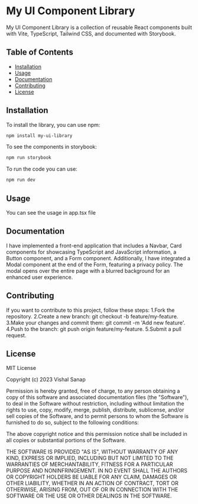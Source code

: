 # My UI Component Library

My UI Component Library is a collection of reusable React components built with Vite, TypeScript, Tailwind CSS, and documented with Storybook.

## Table of Contents

- [Installation](#installation)
- [Usage](#usage)
- [Documentation](#documentation)
- [Contributing](#contributing)
- [License](#license)

## Installation

To install the library, you can use npm:
```bash
npm install my-ui-library
```
To see the components in storybook:
```bash
npm run storybook
```
To run the code you can use:
```bash
npm run dev
```

## Usage

You can see the usage in app.tsx file

## Documentation

I have implemented a front-end application that includes a Navbar, Card components for showcasing TypeScript and JavaScript information, a Button component, and a Form component. Additionally, I have integrated a Modal component at the end of the Form, featuring a privacy policy. The modal opens over the entire page with a blurred background for an enhanced user experience.

## Contributing

If you want to contribute to this project, follow these steps:
1.Fork the repository.
2.Create a new branch: git checkout -b feature/my-feature.
3.Make your changes and commit them: git commit -m 'Add new feature'.
4.Push to the branch: git push origin feature/my-feature.
5.Submit a pull request.

## License

MIT License

Copyright (c) 2023 Vishal Sanap

Permission is hereby granted, free of charge, to any person obtaining a copy
of this software and associated documentation files (the "Software"), to deal
in the Software without restriction, including without limitation the rights
to use, copy, modify, merge, publish, distribute, sublicense, and/or sell
copies of the Software, and to permit persons to whom the Software is
furnished to do so, subject to the following conditions:

The above copyright notice and this permission notice shall be included in all
copies or substantial portions of the Software.

THE SOFTWARE IS PROVIDED "AS IS", WITHOUT WARRANTY OF ANY KIND, EXPRESS OR
IMPLIED, INCLUDING BUT NOT LIMITED TO THE WARRANTIES OF MERCHANTABILITY,
FITNESS FOR A PARTICULAR PURPOSE AND NONINFRINGEMENT. IN NO EVENT SHALL THE
AUTHORS OR COPYRIGHT HOLDERS BE LIABLE FOR ANY CLAIM, DAMAGES OR OTHER
LIABILITY, WHETHER IN AN ACTION OF CONTRACT, TORT OR OTHERWISE, ARISING FROM,
OUT OF OR IN CONNECTION WITH THE SOFTWARE OR THE USE OR OTHER DEALINGS IN THE
SOFTWARE.




